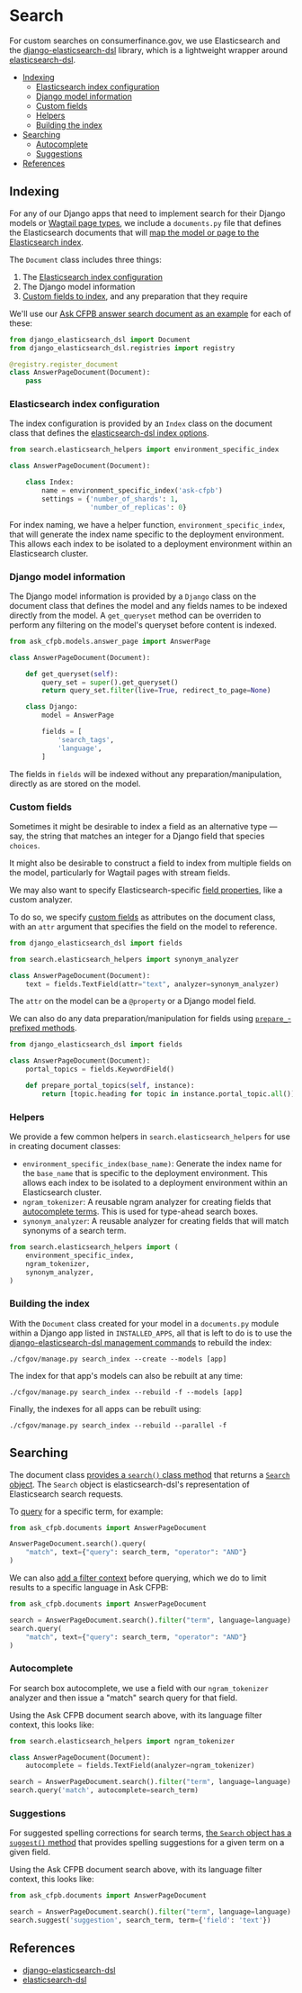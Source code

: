 # Search

For custom searches on consumerfinance.gov, we use Elasticsearch and the [django-elasticsearch-dsl](https://django-elasticsearch-dsl.readthedocs.io/en/latest/) library, which is a lightweight wrapper around [elasticsearch-dsl](https://elasticsearch-dsl.readthedocs.io/en/latest/).

- [Indexing](#indexing)
    - [Elasticsearch index configuration](#elasticsearch-index-configuration)
    - [Django model information](#django-model-information)
    - [Custom fields](#custom-fields)
    - [Helpers](#helpers)
    - [Building the index](#building-the-index)
- [Searching](#searching)
    - [Autocomplete](#autocomplete)
    - [Suggestions](#suggestions)
- [References](#references)

## Indexing

For any of our Django apps that need to implement search for their Django models or [Wagtail page types](../wagtail-pages/), we include a `documents.py` file that defines the Elasticsearch documents that will [map the model or page to the Elasticsearch index](https://django-elasticsearch-dsl.readthedocs.io/en/latest/quickstart.html#declare-data-to-index).

The `Document` class includes three things:

1. The [Elasticsearch index configuration](https://django-elasticsearch-dsl.readthedocs.io/en/latest/quickstart.html#declare-data-to-index)
2. The Django model information
3. [Custom fields to index](https://django-elasticsearch-dsl.readthedocs.io/en/latest/fields.html), and any preparation that they require

We'll use our [Ask CFPB answer search document as an example](https://github.com/cfpb/consumerfinance.gov/blob/main/cfgov/ask_cfpb/documents.py) for each of these:

```python
from django_elasticsearch_dsl import Document
from django_elasticsearch_dsl.registries import registry

@registry.register_document
class AnswerPageDocument(Document):
    pass
```

### Elasticsearch index configuration

The index configuration is provided by an `Index` class on the document class that defines the [elasticsearch-dsl index options](https://elasticsearch-dsl.readthedocs.io/en/latest/persistence.html#class-index-options).

```python
from search.elasticsearch_helpers import environment_specific_index

class AnswerPageDocument(Document):

    class Index:
        name = environment_specific_index('ask-cfpb')
        settings = {'number_of_shards': 1,
                    'number_of_replicas': 0}
```

For index naming, we have a helper function, `environment_specific_index`, that will generate the index name specific to the deployment environment. This allows each index to be isolated to a deployment environment within an Elasticsearch cluster.

### Django model information

The Django model information is provided by a `Django` class on the document class that defines the model and any fields names to be indexed directly from the model. A `get_queryset` method can be overriden to perform any filtering on the model's queryset before content is indexed.

```python
from ask_cfpb.models.answer_page import AnswerPage

class AnswerPageDocument(Document):

    def get_queryset(self):
        query_set = super().get_queryset()
        return query_set.filter(live=True, redirect_to_page=None)

    class Django:
        model = AnswerPage

        fields = [
            'search_tags',
            'language',
        ]
```

The fields in `fields` will be indexed without any preparation/manipulation, directly as are stored on the model. 

### Custom fields

Sometimes it might be desirable to index a field as an alternative type — say, the string that matches an integer for a Django field that species `choices`. 

It might also be desirable to construct a field to index from multiple fields on the model, particularly for Wagtail pages with stream fields. 

We may also want to specify Elasticsearch-specific [field properties](https://elasticsearch-dsl.readthedocs.io/en/stable/persistence.html#mappings), like a custom analyzer.

To do so, we specify [custom fields](https://django-elasticsearch-dsl.readthedocs.io/en/latest/fields.html) as attributes on the document class, with an `attr` argument that specifies the field on the model to reference.

```python
from django_elasticsearch_dsl import fields

from search.elasticsearch_helpers import synonym_analyzer

class AnswerPageDocument(Document):
    text = fields.TextField(attr="text", analyzer=synonym_analyzer)
```

The `attr` on the model can be a `@property` or a Django model field.

We can also do any data preparation/manipulation for fields using [`prepare_`-prefixed methods](https://django-elasticsearch-dsl.readthedocs.io/en/latest/fields.html#using-prepare-field).

```python
from django_elasticsearch_dsl import fields

class AnswerPageDocument(Document):
    portal_topics = fields.KeywordField()

    def prepare_portal_topics(self, instance):
        return [topic.heading for topic in instance.portal_topic.all()]
```

### Helpers

We provide a few common helpers in `search.elasticsearch_helpers` for use in creating document classes:

- `environment_specific_index(base_name)`: Generate the index name for the `base_name` that is specific to the deployment environment. This allows each index to be isolated to a deployment environment within an Elasticsearch cluster.
- `ngram_tokenizer`: A reusable ngram analyzer for creating fields that [autocomplete terms](#autocomplete). This is used for type-ahead search boxes.
- `synonym_analyzer`: A reusable analyzer for creating fields that will match synonyms of a search term.

```python
from search.elasticsearch_helpers import (
    environment_specific_index,
    ngram_tokenizer,
    synonym_analyzer,
)
```

### Building the index

With the `Document` class created for your model in a `documents.py` module within a Django app listed in `INSTALLED_APPS`, all that is left to do is to use the [django-elasticsearch-dsl management commands](https://django-elasticsearch-dsl.readthedocs.io/en/latest/management.html) to rebuild the index:

```shell
./cfgov/manage.py search_index --create --models [app]
```

The index for that app's models can also be rebuilt at any time:

```shell
./cfgov/manage.py search_index --rebuild -f --models [app]
```

Finally, the indexes for all apps can be rebuilt using:

```shell
./cfgov/manage.py search_index --rebuild --parallel -f
```

## Searching

The document class [provides a `search()` class method](https://django-elasticsearch-dsl.readthedocs.io/en/latest/quickstart.html#search) that returns a [`Search` object](https://elasticsearch-dsl.readthedocs.io/en/stable/search_dsl.html). The `Search` object is elasticsearch-dsl's representation of Elasticsearch search requests.

To [query](https://elasticsearch-dsl.readthedocs.io/en/stable/search_dsl.html#queries) for a specific term, for example:

```python
from ask_cfpb.documents import AnswerPageDocument

AnswerPageDocument.search().query(
    "match", text={"query": search_term, "operator": "AND"}
)
```

We can also [add a filter context](https://elasticsearch-dsl.readthedocs.io/en/stable/search_dsl.html#filters) before querying, which we do to limit results to a specific language in Ask CFPB:

```python
from ask_cfpb.documents import AnswerPageDocument

search = AnswerPageDocument.search().filter("term", language=language)
search.query(
    "match", text={"query": search_term, "operator": "AND"}
)
```

### Autocomplete

For search box autocomplete, we use a field with our `ngram_tokenizer` analyzer and then issue a "match" search query for that field.

Using the Ask CFPB document search above, with its language filter context, this looks like:

```python
from search.elasticsearch_helpers import ngram_tokenizer

class AnswerPageDocument(Document):
    autocomplete = fields.TextField(analyzer=ngram_tokenizer)

search = AnswerPageDocument.search().filter("term", language=language)
search.query('match', autocomplete=search_term)
```

### Suggestions

For suggested spelling corrections for search terms, [the `Search` object has a `suggest()` method](https://elasticsearch-dsl.readthedocs.io/en/stable/search_dsl.html#suggestions) that provides spelling suggestions for a given term on a given field.

Using the Ask CFPB document search above, with its language filter context, this looks like:

```python
from ask_cfpb.documents import AnswerPageDocument

search = AnswerPageDocument.search().filter("term", language=language)
search.suggest('suggestion', search_term, term={'field': 'text'})
```


## References

- [django-elasticsearch-dsl](https://django-elasticsearch-dsl.readthedocs.io/en/latest/)
- [elasticsearch-dsl](https://elasticsearch-dsl.readthedocs.io/en/latest/)
